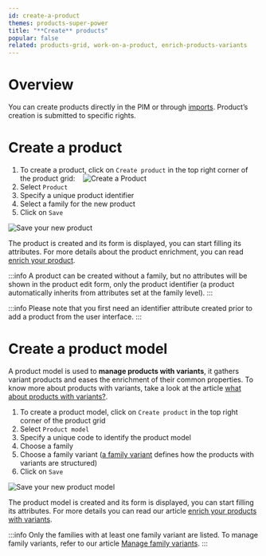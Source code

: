 ```yaml
---
id: create-a-product
themes: products-super-power
title: "**Create** products"
popular: false
related: products-grid, work-on-a-product, enrich-products-variants
---
```


# Overview

You can create products directly in the PIM or through [imports](imports.html).
Product’s creation is submitted to specific rights.

# Create a product
1.  To create a product, click on `Create product` in the top right corner of the product grid:
    ![Create a Product](../img/Products_CreateProduct.png)
1.  Select `Product`
1.  Specify a unique product identifier
1.  Select a family for the new product
1.  Click on `Save`

![Save your new product](../img/Products_CreateProduct1.png)

The product is created and its form is displayed, you can start filling its attributes. For more details about the product enrichment, you can read [enrich your product](work-on-a-product.html).

:::info
A product can be created without a family, but no attributes will be shown in the product edit form, only the product identifier (a product automatically inherits from attributes set at the family level).
:::

:::info
Please note that you first need an identifier attribute created prior to add a product from the user interface.
:::

# Create a product model
A product model is used to **manage products with variants**, it gathers variant products and eases the enrichment of their common properties. To know more about products with variants, take a look at the article [what about products with variants?](what-about-products-variants.html).

1.  To create a product model, click on `Create product` in the top right corner of the product grid
1.  Select `Product model`
1.  Specify a unique code to identify the product model
1.  Choose a family
1.  Choose a family variant ([a family variant](what-about-products-variants.html#what-is-a-family-variant) defines how the products with variants are structured)
1.  Click on `Save`

![Save your new product model](../img/Products_CreateProductModel1.png)

The product model is created and its form is displayed, you can start filling its attributes. For more details you can read our article [enrich your products with variants](enrich-products-variants.html).

:::info
Only the families with at least one family variant are listed. To manage family variants, refer to our article [Manage family variants](manage-your-families.html#manage-family-variants).
:::

